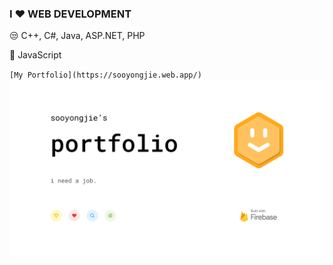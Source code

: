 ### I ❤ WEB DEVELOPMENT
😒 C++, C#, Java, ASP.NET, PHP

💖 JavaScript

`[My Portfolio](https://sooyongjie.web.app/)`
![Screenshot](public/img/sooyongjie.png)
<!--
**sooyongjie/sooyongjie** is a ✨ _special_ ✨ repository because its `README.md` (this file) appears on your GitHub profile.

Here are some ideas to get you started:

- 🔭 I’m currently working on ...
- 🌱 I’m currently learning ...
- 👯 I’m looking to collaborate on ...
- 🤔 I’m looking for help with ...
- 💬 Ask me about ...
- 📫 How to reach me: ...
- 😄 Pronouns: ...
- ⚡ Fun fact: ...
-->
